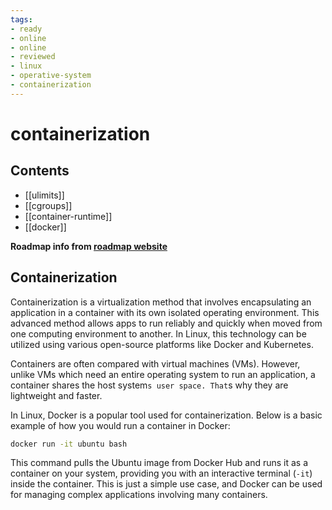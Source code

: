 ```yaml
---
tags:
- ready
- online
- online
- reviewed
- linux
- operative-system
- containerization
---
```


# containerization

## Contents

- [[ulimits]]
- [[cgroups]]
- [[container-runtime]]
- [[docker]]

__Roadmap info from [roadmap website](https://roadmap.sh/linux/containerization)__

## Containerization

Containerization is a virtualization method that involves encapsulating an application in a container with its own isolated operating environment. This advanced method allows apps to run reliably and quickly when moved from one computing environment to another. In Linux, this technology can be utilized using various open-source platforms like Docker and Kubernetes.

Containers are often compared with virtual machines (VMs). However, unlike VMs which need an entire operating system to run an application, a container shares the host system`s user space. That`s why they are lightweight and faster.

In Linux, Docker is a popular tool used for containerization. Below is a basic example of how you would run a container in Docker:

```bash
docker run -it ubuntu bash

```

This command pulls the Ubuntu image from Docker Hub and runs it as a container on your system, providing you with an interactive terminal (`-it`) inside the container. This is just a simple use case, and Docker can be used for managing complex applications involving many containers.
